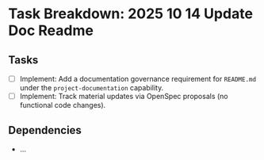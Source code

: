 # Task Breakdown: 2025 10 14 Update Doc Readme

## Tasks

- [ ] Implement: Add a documentation governance requirement for `README.md` under the `project-documentation` capability.
- [ ] Implement: Track material updates via OpenSpec proposals (no functional code changes).

## Dependencies

- ...
